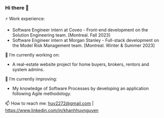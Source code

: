 ### Hi there 👋

⚡ Work experience:

* Software Engineer intern at Coveo - Front-end development on the Solution Engineering team. [Montreal. Fall 2023]
* Software Engineer intern at Morgan Stanley - Full-stack development on the Model Risk Management team. [Montreal. Winter & Summer 2023]

🔭 I’m currently working on:
* A real-estate website project for home buyers, brokers, rentors and system admins.

🌱 I’m currently improving:
* My knowledge of Software Processes by developing an application following Agile methodology.

📫 How to reach me: huy2272@gmail.com | https://www.linkedin.com/in/khanhhuynguyen
